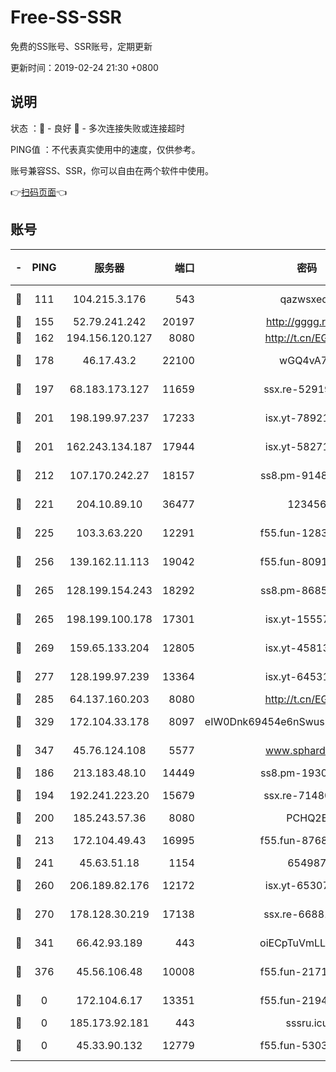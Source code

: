 # Free-SS-SSR

免费的SS账号、SSR账号，定期更新

更新时间：2019-02-24 21:30 +0800

## 说明

状态     ：🙂 - 良好 🙁 - 多次连接失败或连接超时

PING值   ：不代表真实使用中的速度，仅供参考。

账号兼容SS、SSR，你可以自由在两个软件中使用。

👉[扫码页面](https://liesauer.github.io/free-ss-ssr.github.io/)👈

## 账号

|-|PING|服务器|端口|密码|加密方式|区域|
|:----:|:----:|:-----:|-----:|:----:|:----:|:----:|
|🙂|111|104.215.3.176|543|qazwsxedc|aes-256-gcm|JP|
|🙂|155|52.79.241.242|20197|http://gggg.rocks|chacha20|KR|
|🙂|162|194.156.120.127|8080|http://t.cn/EGJIyrl|rc4-md5|RU|
|🙂|178|46.17.43.2|22100|wGQ4vA7D|aes-256-gcm|RU|
|🙂|197|68.183.173.127|11659|ssx.re-52919740|aes-256-cfb|US|
|🙂|201|198.199.97.237|17233|isx.yt-78921785|aes-256-cfb|US|
|🙂|201|162.243.134.187|17944|isx.yt-58271425|aes-256-cfb|US|
|🙂|212|107.170.242.27|18157|ss8.pm-91485344|aes-256-cfb|US|
|🙂|221|204.10.89.10|36477|123456|aes-256-cfb|US|
|🙂|225|103.3.63.220|12291|f55.fun-12834026|aes-256-cfb|SG|
|🙂|256|139.162.11.113|19042|f55.fun-80913463|aes-256-cfb|SG|
|🙂|265|128.199.154.243|18292|ss8.pm-86852078|aes-256-cfb|SG|
|🙂|265|198.199.100.178|17301|isx.yt-15557891|aes-256-cfb|US|
|🙂|269|159.65.133.204|12805|isx.yt-45813634|aes-256-cfb|SG|
|🙂|277|128.199.97.239|13364|isx.yt-64531028|aes-256-cfb|SG|
|🙂|285|64.137.160.203|8080|http://t.cn/EGJIyrl|rc4-md5|CA|
|🙂|329|172.104.33.178|8097|eIW0Dnk69454e6nSwuspv9DmS201tQ0D|aes-256-cfb|SG|
|🙂|347|45.76.124.108|5577|www.sphard.com|aes-256-cfb|AU|
|🙂|186|213.183.48.10|14449|ss8.pm-19302630|rc4-md5|RU|
|🙂|194|192.241.223.20|15679|ssx.re-71480022|aes-256-cfb|US|
|🙂|200|185.243.57.36|8080|PCHQ2E|rc4-md5|US|
|🙂|213|172.104.49.43|16995|f55.fun-87684540|aes-256-cfb|SG|
|🙂|241|45.63.51.18|1154|654987|chacha20|US|
|🙂|260|206.189.82.176|12172|isx.yt-65307149|aes-256-cfb|SG|
|🙂|270|178.128.30.219|17138|ssx.re-66881258|aes-256-cfb|SG|
|🙂|341|66.42.93.189|443|oiECpTuVmLLxk4Ts|aes-256-cfb|US|
|🙂|376|45.56.106.48|10008|f55.fun-21710471|aes-256-cfb|US|
|🙁|0|172.104.6.17|13351|f55.fun-21946143|aes-256-cfb|US|
|🙁|0|185.173.92.181|443|sssru.icu|rc4-md5|RU|
|🙁|0|45.33.90.132|12779|f55.fun-53037025|aes-256-cfb|US|

